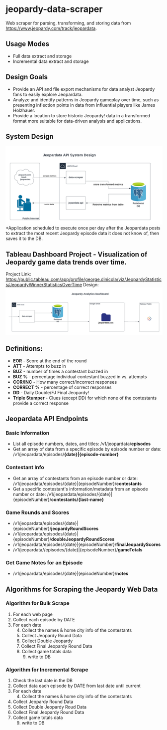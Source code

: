# jeopardy-data-scraper
Web scraper for parsing, transforming, and storing data from https://www.jeopardy.com/track/jeopardata.

## Usage Modes
- Full data extract and storage
- Incremental data extract and storage

## Design Goals
- Provide an API and file export mechanisms for data analyst Jeopardy fans to easily explore Jeopardata.
- Analyze and identify patterns in Jeopardy gameplay over time, such as presenting inflection points in data from influential players like James Holzhauer.
- Provide a location to store historic Jeopardy! data in a transformed format more suitable for data-driven analysis and applications.

## System Design
![Jeopardata System Design](docs/Jeopardy-System-Design.png)
*Application scheduled to execute once per day after the Jeopardata posts to extract the most recent Jeopardy episode data it does not know of, then saves it to the DB.

## Tableau Dashboard Project - Visualization of Jeopardy game data trends over time.
Project Link: https://public.tableau.com/app/profile/george.dinicola/viz/JeopardyStatistics/JeopardyWinnerStatisticsOverTime
Design: ![Tableau Dashboard Project Design](docs/Tableau-Dashboard-Design.png)


## Definitions:
- **EOR** - Score at the end of the round
- **ATT** - Attempts to buzz in
- **BUZ** - number of times a contestant buzzed in
- **BUZ %** -  percentage individual contestant buzzed in vs. attempts
- **COR/INC** - How many correct/incorrect responses
- **CORRECT %** - percentage of correct responses
- **DD** - Daily Double/FJ Final Jeopardy!
- **Triple Stumper** - Clues (except DD) for which none of the contestants provide a correct response

## Jeopardata API Endpoints
### Basic Information
- List all episode numbers, dates, and titles: /v1/jeopardata/**episodes**
- Get an array of data from a specific episode by episode number or date: /v1/jeopardata/episodes/**{date}|{episode-number}**

### Contestant Info
- Get an array of contestants from an episode number or date:  /v1/jeopardata/episodes/{date}|{episodeNumber}/**contestants**
- Get a specific contestant's information/metadata from an episode number or date: /v1/jeopardata/episodes/{date}|{episodeNumber}/**contestants/{last-name}**

### Game Rounds and Scores
- /v1/jeopardata/episodes/{date}|{episodeNumber}/**jeopardyRoundScores**
- /v1/jeopardata/episodes/{date}|{episodeNumber}/**doubleJeopardyRoundScores**
- /v1/jeopardata/episodes/{date}|{episodeNumber}/**finalJeopardyScores**
- /v1/jeopardata//episodes/{date}|{episodeNumber}/**gameTotals**

### Get Game Notes for an Episode
- /v1/jeopardata/episodes/{date}|{episodeNumber}/**notes**

## Algorithms for Scraping the Jeopardy Web Data
### Algorithm for Bulk Scrape
1. For each web page
2. Collect each episode by DATE
3. For each date
<br>&nbsp; &nbsp;4. Collect the names & home city info of the contestants
<br>&nbsp; &nbsp;5. Collect Jeopardy Round Data
<br>&nbsp; &nbsp;6. Collect Double Jeopardy <br>&nbsp; &nbsp;7. Collect Final Jeopardy Round Data
<br>&nbsp; &nbsp;8. Collect game totals data
<br>&nbsp; &nbsp; &nbsp; &nbsp; 9. write to DB

### Algorithm for Incremental Scrape
1. Check the last date in the DB
2. Collect data each episode by DATE from last date until current
3. For each date
<br>&nbsp; &nbsp;4. Collect the names & home city info of the contestants
5. Collect Jeopardy Round Data
6. Collect Double Jeopardy Roud Data
7. Collect Final Jeopardy Round Data
8. Collect game totals data
<br>&nbsp; &nbsp;9. write to DB